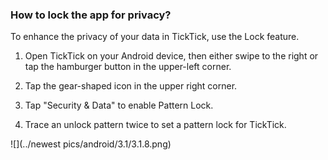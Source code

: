 ### How to lock the app for privacy?

To enhance the privacy of your data in TickTick, use the Lock feature.

1. Open TickTick on your Android device, then either swipe to the right or tap the hamburger button in the upper-left corner.

2. Tap the gear-shaped icon in the upper right corner.

3. Tap "Security & Data" to enable Pattern Lock.

4. Trace an unlock pattern twice to set a pattern lock for TickTick.

![](../newest pics/android/3.1/3.1.8.png)